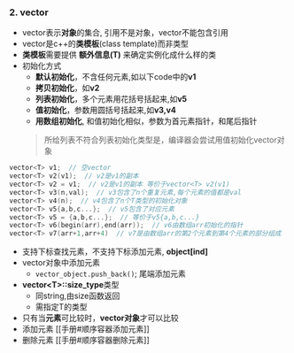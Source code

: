 ### 2. vector

- vector表示**对象**的集合, 引用不是对象，vector不能包含引用
- vector是c++的**类模板**(class template)而非类型
- **类模板**需要提供 **额外信息(T)** 来确定实例化成什么样的类
- 初始化方式
  - **默认初始化**，不含任何元素,如以下code中的**v1**
  - **拷贝初始化**，如**v2**
  - **列表初始化**，多个元素用花括号括起来,如**v5**
  - **值初始化**，参数用圆括号括起来,如**v3,v4**
  - **用数组初始化**, 和值初始化相似，参数为首元素指针，和尾后指针
  > 所给列表不符合列表初始化类型是，编译器会尝试用值初始化vector对象

```c++
vector<T> v1;  // 空vector
vector<T> v2(v1);  // v2是v1的副本
vector<T> v2 = v1;  // v2是v1的副本 等价于vector<T> v2(v1)
vector<T> v3(n,val);  // v3包含了n个重复元素,每个元素的值都是val
vector<T> v4(n);  // v4包含了n个T类型的初始化对象
vector<T> v5{a,b,c...};  // v5包含了对应元素
vector<T> v5 = {a,b,c...};  // 等价于v5{a,b,c...}
vector<T> v6(begin(arr),end(arr));  // v6由数组arr初始化的指针
vector<T> v7(arr+1,arr+4)  // v7是由数组arr的第2个元素到第4个元素的部分组成
```

- 支持下标查找元素，不支持下标添加元素, **object[ind]**
- vector对象中添加元素
  - `vector_object.push_back()`; 尾端添加元素
- **vector&lt;T>::size_type**类型
  - 同string,由size函数返回
  - 需指定T的类型
- 只有当**元素**可比较时，**vector对象**才可以比较
- 添加元素
  [[手册#顺序容器添加元素]]
- 删除元素
  [[手册#顺序容器删除元素]]